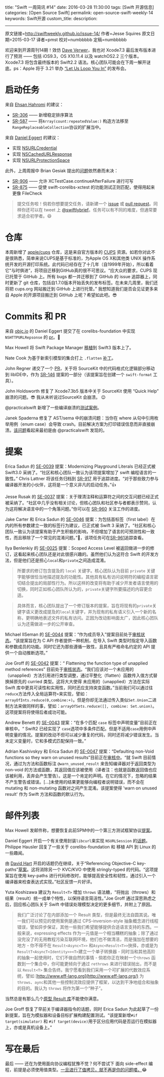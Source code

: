title: "Swift 一周简讯 #14"
date: 2016-03-28 11:30:00
tags: [Swift 开源信息]
categories: [Open Source Swift]
permalink: open-source-swift-weekly-14
keywords: Swift开源
custom_title: 
description: 

---
原文链接=http://swiftweekly.github.io/issue-14/
作者=Jesse Squires
原文日期=2015-03-17
译者=pmst
校对=numbbbbb
定稿=numbbbbb

<!--此处开始正文-->

欢迎来到开源周刊14期！效仿 [Dave Verwer](https://iosdevweekly.com/issues/241#start)，我也对 Xcode7.3 最后发布版本进行了预测 —— 包括 iOS9.3，OS X10.11.4 以及 watchOS2.2 三个版本。Xcode7.3 将包含最终版本的 Swift2.2 语法。核心团队可能会在下周一解开谜底。ps：Apple 将于 3.21 举办 [“Let Us Loop You In”](http://www.macrumors.com/2016/03/10/apple-invites-march-21-event/) 的发布会。

<!--more-->

# 启动任务

来自 [Ehsan Hahromi](https://github.com/SwiftWeekly/swiftweekly.github.io/pull/26) 的建议：

* [SR-306](https://bugs.swift.org/browse/SR-306) —— 新增稳定排序算法
* [SR-587](https://bugs.swift.org/browse/SR-587) —— 将`Array(count:repeatedValue:)` 构造方法移至 `RangeReplaceableCollection`协议的扩展当中。

来自 [Daniel Eggert](https://twitter.com/danielboedewadt) 的建议：

* 实现 [NSURLCredential](https://github.com/apple/swift-corelibs-foundation/blob/e35f9732ccda2a5f293dbaf70d9a42a8d7aadc86/Foundation/NSURLCredential.swift)
* 实现 [NSCachedURLResponse](https://github.com/apple/swift-corelibs-foundation/blob/e35f9732ccda2a5f293dbaf70d9a42a8d7aadc86/Foundation/NSURLCache.swift)
* 实现 [NSURLProtectionSpace](https://github.com/apple/swift-corelibs-foundation/blob/3579f1f306182e4de48a35dfd9067eff22cee27a/Foundation/NSURLProtectionSpace.swift)

此外，上周周报中 Brian Gesiak 提出的[问题](http://swiftweekly.github.io/issue-13/)依然悬而未决：

* [SR-906](https://bugs.swift.org/browse/SR-906) —— 允许 XCTestCase.continueAfterFailure 进行可写
* [SR-875](https://bugs.swift.org/browse/SR-875) —— 促使 swift-corelibs-xctest 的功能测试正则匹配，使得用起来更像 FileCheck

> 提交任务啦！倘若你想要提交任务，请新建一个 [issue](https://github.com/SwiftWeekly/swiftweekly.github.io/issues/new) 或 [pull request](https://github.com/SwiftWeekly/swiftweekly.github.io/compare)。同样你还可以在 tweet 上 [@swiftlybrief](https://twitter.com/swiftlybrief)。任务可以有不同的难度，但通常要求适合初学者。😄

# 仓库

本周新增了 [apple/cups](https://github.com/apple/cups) 仓库，这是来自官方版本的 [CUPS](http://www.cups.org/) 资源。如若你对此不是很熟悉，简单来说CUPS是基于标准的，为Apple OS X和其他类 UNIX 操作系统开发的开源打印系统。此代码已经存在了十几年（自1999年开始），所以看着它“与时俱进”，将项目迁移到GitHub真的很不可思议。“应大众的要求，CUPS 现已托管于 GitHub 上。所有 bugs 都一并迁移到了 GitHub 的 issue 追踪器上，同时更新了 git 仓库，包括自1.7.0版本开始丢失的发布标签。在未来几周里，我们还将把 cups.org 网站搬迁到 GitHub 上进行托管。” 我想知道我们是否会见证更多来自 Apple 的开源项目搬迁到 GitHub 上呢？希望如此吧。😎


# Commits 和 PR

来自 [objc.io](https://www.objc.io/) 的 Daniel Eggert 提交了在 corelibs-foundation 中实现 `NSHTTPURLRepsonse` 的 [pr](https://github.com/apple/swift-corelibs-foundation/pull/287)。👏

Max Howell 将 Swift Package Manager [移植](https://github.com/apple/swift-package-manager/pull/171)到 Swift3 版本上了。

Nate Cook 为基于新索引模型的集合打上 `.flatten` [补丁](https://github.com/apple/swift/pull/1670)。

John Regner 递交了一个 [PR](https://github.com/apple/swift/pull/1686)，关于将 SourceKit 中的代码格式化逻辑部分移动到 libIDE中，作为 [SR-146](https://bugs.swift.org/browse/SR-146) 提案的一部分（该提案旨在创建一个 `swift-format` 工具）。

John Holdsworth 修复了 Xcode7.3b5 版本中关于 SourceKit 使用 “Quick Help” 崩溃的问题。😎 我从未听说过SourceKit 会崩溃。 😉

@practicalswift 新增了一些编译崩溃的[测试案例](https://github.com/apple/swift/pull/1625)。

Janek Spaderna 修复了 AST/sema 中的崩溃问题：当你在 where 从句中引用枚举用例（enum case）会导致 crash。目前解决方案为打印错误信息而非直接崩溃。[该问题](https://github.com/apple/swift/pull/1554#issuecomment-192969283)看起来最初是由 @practicalswift 发现的。

# 提案

Erica Sadun 的 [SE-0039](https://github.com/apple/swift-evolution/blob/master/proposals/0039-playgroundliterals.md) 提案：Modernizing Playground Literals 已经正式被 Swift3.0 采纳了。“社区和核心团队一致认为该项提案增加了 swift 编程语言的一致性。” Chris Lattner 将该任务归档到 [SR-917](https://bugs.swift.org/browse/SR-917) 用于追踪进度。“对于那些致力参与编译器开发的小伙伴，这将是一个意义非凡的启动任务。”👍

Jesse Rusak 的 [SE-0037](https://github.com/apple/swift-evolution/blob/master/proposals/0037-clarify-comments-and-operators.md) 提案：关于理清注释和运算符之间的交互问题已经正式被采纳了。“社区中几乎没有相关讨论，但核心团队和社区参与者都表示赞同，认为这将解决语言中的一个角落问题。”你可以在 [SR-960](https://bugs.swift.org/browse/SR-960) 关注工作的进度。

Jake Carter 和 Erica Sadun 的 [SE-0046](https://github.com/apple/swift-evolution/blob/master/proposals/0046-first-label.md) 提案：为包括首标签（first label）在内的所有参数建立一致的标签行为建议，已正式被 Swift 3 采纳了。“社区和核心团队一致认为该提案有助于产生积极的影响，不但增加了语言的可预测性和一致性，而且移除了一个常见的混淆问题。”🎉，该项任务可在[SR-961](https://bugs.swift.org/browse/SR-961)追踪查看。

llya Benlenkiy 的 [SE-0025](https://github.com/apple/swift-evolution/blob/master/proposals/0025-scoped-access-level.md) 提案：Scoped Access Level 被返回做进一步的修订，这看起来核心团队还是对此很感兴趣的。虽然他们认为这符合 Swift 的开发方法，但是他们还是担心`local`和`private`之间造成混淆。

>所要求的修订包含提及的 `local` 关键字。核心团队认为目前 `private` 关键字能够很恰当地描述提及的功能性。其他具有私有访问说明符的编程语言密切结合提出的局部性行为。所以这样的改变将有助于减少开发者语言使用的切换，同时正如核心团队所认为的，`private`关键字所要描述的内容更合适。

>具体而言，核心团队提出了一个修订版本的提案，旨在将现有的`private`关键字语义更改成提及的`local`关键字，并为现有的私有语义引入一个新的名称，更明确地表述文件的私有访问。正因为改动影响面太广，因此核心团队认为还需做进一步的公开审查。

Michael IISeman 的 [SE-0044](https://github.com/apple/swift-evolution/blob/master/proposals/0044-import-as-member.md) 提案：“作为成员导入”提案目前处于[审核状态](https://lists.swift.org/pipermail/swift-evolution-announce/2016-March/000065.html)。“该提案旨在为 C API 作者提供一种机制，在导入 Swift 类型时指定导入函数和参数成员的功能。同时它还为那些遵循一致性，且具有严格命名约定的 API 提供一个自动推断选项。”

Joe Groff 的 [SE-0042](https://github.com/apple/swift-evolution/blob/master/proposals/0042-flatten-method-types.md) 提案：“ Flattening the function type of unapplied method references” 目前处于[审核状态](https://lists.swift.org/pipermail/swift-evolution-announce/2016-March/000068.html)。“我们应该对一个未应用的（unapplied）方法引用进行类型调整，通过平整化（flatten）函数传入值方式替换掉原先的 curried 类型。这将大大使得 未应用的（unapplied）方法在实际 Swift 库中更具可读性和实用性，同时还应支持突变函数。”当前我们可以通过往`reduce`方法传入全局运算符`+`来实现，譬如：`arrayOfInts.reduce(0,combine:+)`。但是你却无法通过传入类似`Set.Union`二进制方法来做同样的事，譬如：`arrayOfSets.reduce([], combine: Set.union)`。这项提案将将使得后者成功可能。

Andrew Benett 的 [SE-0043](https://github.com/apple/swift-evolution/blob/master/proposals/0043-declare-variables-in-case-labels-with-multiple-patterns.md) 提案：“在多个匹配 `case` 标签中声明变量”目前正在审核中。“ Swift2 已经实现了 `case`选项中多条件匹配。但是不适用`case`用例中声明变量的情况。提案的改动不但可以减少重复的代码，同时还将减少错误发生。当未定义变量时，它和多模式匹配保持一致。”

Adrian Kashivskyy 和 Erica Sadun 的 [SE-0047](https://github.com/apple/swift-evolution/blob/master/proposals/0047-nonvoid-warn.md) 提案：“Defaulting non-Void functions so they warn on unused results”目前正在[审核中](https://lists.swift.org/pipermail/swift-evolution-announce/2016-March/000070.html)。“就 Swift 目前情况，通过为方法和函数标注 `@warn_unused_result` 来告知编译器对于返回类型为 non-void 的方法或函数，其返回值应该被使用（译者注：也就是函数返回值也应该被利用，丢弃会产生警告）。这是一个肯定的声明。在它的情况下，忽略的结果不产生警告或错误。[...]未使用的结果更能够向编程者说明错误，而不会在 mutating 和 non-mutating 函数对之间产生混淆。该提案使得 'warn on unused result' 作为 Swift 方法和函数的默认行为。

# 邮件列表

Max Howell 发邮件称，想要恢复此前SPM中的一个第三方测试框架协议[提案](https://lists.swift.org/pipermail/swift-build-dev/Week-of-Mon-20160314/000335.html)。

Daniel Eggert 开启一个有关使用封装`libcurl`来实现 `NSURLSession` 的[话题](https://lists.swift.org/pipermail/swift-corelibs-dev/Week-of-Mon-20160314/000484.html)。Philippe Hausler 回复了一些关于 corelibs-foundation 和 移植 API 到 Linux 的一些趣闻。

由 [David Hart](https://lists.swift.org/pipermail/swift-evolution/Week-of-Mon-20160314/012642.html) 开启的话题仍在继续，关于“Referencing Objective-C key-paths”[草案](https://github.com/apple/swift-evolution/pull/210)。这将消除另一个 KVC/KVO 中使用 stringly-typed 的代码。“这项提案旨在使用 key-paths 进行代码修改时，能够提高安全性和韧性，通过引入一个编译器来检查表达式实现。”社区反馈一片好评。

Yuta Koshizawa 建议为 `Result<T>` 增加 `throws` 语法糖，“将抛出（throws）和 结果（result）统一成单个特性，以保持语言简洁性。”Joe Groff 通过深思熟虑之后，回应核心团队关于 Swift 中错误处理模型决定的更多细节，并附上了原因。

>我们广泛讨论了在内部添加一个 Result 类型，但是最终无法自圆其说。唯一我们可以预见的使用案例是通过 CPS-inversion-style 抽象概念进行线程错误，譬如异步保证，其他一些我们希望能够提供合适语言支持的东西。一般来说，expressing effects 作为一元值是一个相当糟糕的抽象；除了通过没完没了的无用教程污染互联网环境，他们也不做清洁，而是强加在想要的地方 - 你不得不在 `Result<Async<T>>` 和`Async<Result<T>>`抉择，亦或是为`ResultT<AsyncT<Identity>><T>`建立一个单子转换器 - 同时当和其他高阶的抽象一起使用时，它们不做自然的事情 - 倘若你正在映射一个`throws` 函数到一个集合中，你可能更倾向于通过 `rethrows` 来进行错误抛出，而不是以 `Result<T>` 集合告终。我宁愿看到我们采用一个可扩展的代数效应系统，譬如 [http://www.eff-lang.org](http://www.eff-lang.org/) 为`throws`、`aync`和其他一些控制流效应提供了框架，以达到干净地组合和抽象的目的。我认为 `throws` 将作为第一个“种子”。

当然总是有那么几个[原型 Result 库](https://github.com/antitypical/Result)不能使你满意。

Joe Groff 恢复了早前关于编译器指令的话题，同时 Erica Sadun 为此起草了一份新提案，旨在为模拟器和设备目标扩展构建配置测试。“该提案新增`#if target(simulator)` 和 `#if target(device)`用于区分应用代码是否运行在模拟器上，亦或是真机设备上。”

# 写在最后

最后 —— 还在为使用面向协议编程犹豫不觉？何不尝试下 面向 side-effect 编程，前提是必须使用值类型。[一旦进行了值拷贝，就不再是你的问题喽。](https://twitter.com/jckarter/status/707999869831491584)😂 

